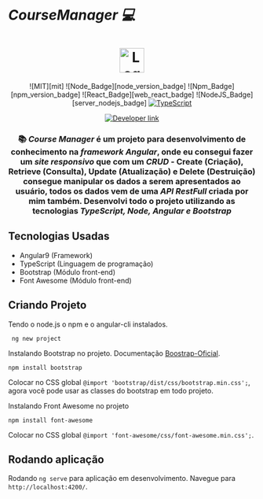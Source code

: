 # ***CourseManager :computer:*** 

<h1 align=center>
  <img src="https://cdn.freebiesupply.com/logos/large/2x/angular-icon-logo-png-transparent.png"  width="50" alt="Logo Angular" />
</h1>

<div align=center>

![MIT][mit] ![Node_Badge][node_version_badge] ![Npm_Badge][npm_version_badge] ![React_Badge][web_react_badge] ![NodeJS_Badge][server_nodejs_badge] [![TypeScript](https://img.shields.io/badge/-TypeScript-007ACC?logo=typescript&logoColor=white&labelColor=007ACC)](https://github.com/ellerbrock/typescript-badges/)
  
  <a href="https://www.linkedin.com/in/luiz-carlos-vilela" target="_blank"> 
    <img src="https://img.shields.io/badge/Developer-Luiz%20Carlos-brightgreen?style=flat&logo=Linkedin&logoColor=white" alt="Developer link" />
  </a>

</div>

<h3 align=center>
  
:books:
***Course Manager*** é um projeto para desenvolvimento de conhecimento na ***framework Angular***, onde eu consegui fazer um ***site responsivo*** que com um ***CRUD*** - Create (Criação), Retrieve (Consulta), Update (Atualização) e Delete (Destruição) consegue manipular os dados a serem apresentados ao usuário, todos os dados vem de uma ***API RestFull*** criada por mim também. Desenvolvi todo o projeto utilizando as tecnologias ***TypeScript, Node, Angular e Bootstrap***

</h3>


## Tecnologias Usadas

* Angular9 (Framework)
* TypeScript (Linguagem de programação)
* Bootstrap (Módulo front-end)
* Font Awesome (Módulo front-end)

## Criando Projeto

Tendo o node.js o npm e o angular-cli instalados.
``` 
 ng new project
```

Instalando Bootstrap no projeto. Documentação [Boostrap-Oficial](https://getbootstrap.com/).

```
npm install bootstrap
```
Colocar no CSS global `@import 'bootstrap/dist/css/bootstrap.min.css';`, agora você pode usar as classes do bootstrap em todo projeto.


Instalando Front Awesome no projeto
```
npm install font-awesome
```
Colocar no CSS global `@import 'font-awesome/css/font-awesome.min.css';`.

## Rodando aplicação

Rodando `ng serve` para aplicação em desenvolvimento. Navegue para `http://localhost:4200/`.
